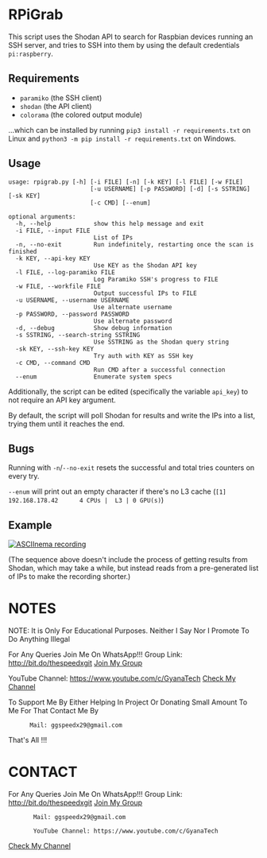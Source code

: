 # RPiGrab

This script uses the Shodan API to search for Raspbian devices running an SSH server, and tries to SSH into them by using the default credentials `pi:raspberry`.

## Requirements
* `paramiko` (the SSH client)  
* `shodan` (the API client)
* `colorama` (the colored output module)

...which can be installed by running `pip3 install -r requirements.txt` on Linux and `python3 -m pip install -r requirements.txt` on Windows.

## Usage
```
usage: rpigrab.py [-h] [-i FILE] [-n] [-k KEY] [-l FILE] [-w FILE]
                       [-u USERNAME] [-p PASSWORD] [-d] [-s SSTRING] [-sk KEY]
                       [-c CMD] [--enum]

optional arguments:
  -h, --help            show this help message and exit
  -i FILE, --input FILE
                        List of IPs
  -n, --no-exit         Run indefinitely, restarting once the scan is finished
  -k KEY, --api-key KEY
                        Use KEY as the Shodan API key
  -l FILE, --log-paramiko FILE
                        Log Paramiko SSH's progress to FILE
  -w FILE, --workfile FILE
                        Output successful IPs to FILE
  -u USERNAME, --username USERNAME
                        Use alternate username
  -p PASSWORD, --password PASSWORD
                        Use alternate password
  -d, --debug           Show debug information
  -s SSTRING, --search-string SSTRING
                        Use SSTRING as the Shodan query string
  -sk KEY, --ssh-key KEY
                        Try auth with KEY as SSH key
  -c CMD, --command CMD
                        Run CMD after a successful connection
  --enum                Enumerate system specs
```

Additionally, the script can be edited (specifically the variable `api_key`) to not require an API key argument.

By default, the script will poll Shodan for results and write the IPs into a list, trying them until it reaches the end.
## Bugs

Running with `-n`/`--no-exit` resets the successful and total tries counters on every try.

`--enum` will print out an empty character if there's no L3 cache (`[1] 192.168.178.42      4 CPUs |  L3 | 0 GPU(s)`)

## Example
[![ASCIInema recording](https://asciinema.org/a/RE6ze9T70wtJxL5IFmo7KFowW.png)](https://asciinema.org/a/RE6ze9T70wtJxL5IFmo7KFowW)

(The sequence above doesn't include the process of getting results from Shodan, which may take a while, but instead reads from a pre-generated list of IPs to make the recording shorter.)

# NOTES

 NOTE: It is Only For Educational Purposes. Neither I Say Nor I Promote To Do Anything Illegal

For Any Queries Join Me On WhatsApp!!!
      Group Link: http://bit.do/thespeedxgit
<a href="http://bit.do/thespeedxgit">Join My Group</a>

  YouTube Channel: https://www.youtube.com/c/GyanaTech
  <a href="https://www.youtube.com/c/GyanaTech">Check My Channel</a>

  To Support Me By Either Helping In Project Or Donating Small Amount To Me For That Contact Me By

          Mail: ggspeedx29@gmail.com

 That's All !!!

# CONTACT

 For Any Queries Join Me On WhatsApp!!!
    Group Link: http://bit.do/thespeedxgit
<a href="http://bit.do/thespeedxgit">Join My Group</a>

           Mail: ggspeedx29@gmail.com

           YouTube Channel: https://www.youtube.com/c/GyanaTech
  <a href="https://www.youtube.com/c/GyanaTech">Check My Channel</a>
